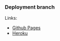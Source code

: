 ### Deployment branch
Links: 
* [Github Pages](https://gp-97.github.io/music-player/)
* [Heroku](https://musicplayerjs.herokuapp.com/)
